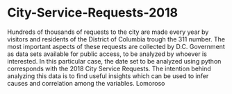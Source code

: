 # City-Service-Requests-2018
Hundreds of thousands of requests to the city are made every year by visitors and residents of the District of Columbia trough the 311 number. The most important aspects of these requests are collected by D.C. Government as data sets available for public access, to be analyzed by whoever is interested.   In this particular case, the date set to be analyzed using python corresponds with the 2018 City Service Requests. The intention behind analyzing this data is to find useful insights which can be used to infer causes and correlation among the variables. 
Lomoroso
